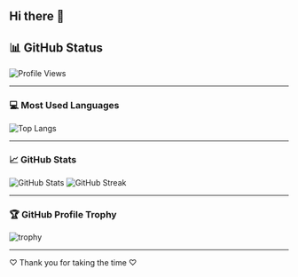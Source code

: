 ## Hi there 👋

<!--
**ADITITHORAT/ADITITHORAT** is a ✨ _special_ ✨ repository because its `README.md` (this file) appears on your GitHub profile.

Here are some ideas to get you started:

- 🔭 I’m currently working on ...
- 🌱 I’m currently learning ...
- 👯 I’m looking to collaborate on ...
- 🤔 I’m looking for help with ...
- 💬 Ask me about ...
- 📫 How to reach me: ...
- 😄 Pronouns: ...
- ⚡ Fun fact: ...
-->
## 📊 GitHub Status

![Profile Views](https://komarev.com/ghpvc/?username=ADITITHORAT&label=Profile%20views&color=0e75b6&style=flat)

---

### 💻 Most Used Languages
![Top Langs](https://github-readme-stats.vercel.app/api/top-langs/?username=ADITITHORAT&layout=compact&theme=radical)

---

### 📈 GitHub Stats
![GitHub Stats](https://github-readme-stats.vercel.app/api?username=ADITITHORAT&show_icons=true&theme=radical&count_private=true)
![GitHub Streak](https://github-readme-streak-stats.herokuapp.com/?user=ADITITHORAT&theme=radical)

---

### 🏆 GitHub Profile Trophy
![trophy](https://github-profile-trophy.vercel.app/?username=ADITITHORAT&theme=onedark&row=1&column=7)

---

♡ Thank you for taking the time ♡
